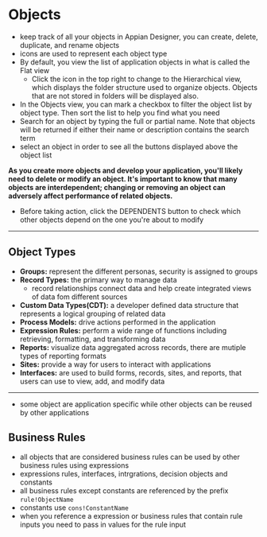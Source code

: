 # Objects
- keep track of all your objects in Appian Designer, you can create, delete, duplicate, and rename objects
- icons are used to represent each object type
- By default, you view the list of application objects in what is called the Flat view
    - Click the icon in the top right to change to the Hierarchical view, which displays the folder structure used to organize objects. Objects that are not stored in folders will be displayed also.
- In the Objects view, you can mark a checkbox to filter the object list by object type. Then sort the list to help you find what you need
- Search for an object by typing the full or partial name.  Note that objects will be returned if either their name or description contains the search term
- select an object in order to see all the buttons displayed above the object list

**As you create more objects and develop your application, you'll likely need to delete or modify an object. It's important to know that many objects are interdependent; changing or removing an object can adversely affect performance of related objects.**
- Before taking action, click the DEPENDENTS button to check which other objects depend on the one you're about to modify

__________________________________________

## Object Types
- **Groups:** represent the different personas, security is assigned to groups
- **Record Types:** the primary way to manage data
    - record relationships connect data and help create integrated views of data fom different sources
- **Custom Data Types(CDT):** a developer defined data structure that represents a logical grouping of related data
- **Process Models:** drive actions performed in the application
- **Expression Rules:** perform a wide range of functions including retrieving, formatting, and transforming data
- **Reports:** visualize data aggregated across records, there are mutiple types of reporting formats
- **Sites:** provide a way for users to interact with applications
- **Interfaces:** are used to build forms, records, sites, and reports, that users can use to view, add, and modify data 

__________________________________

- some object are application specific while other objects can be reused by other applications
## Business Rules
- all objects that are considered business rules can be used by other business rules using expressions
- expressions rules, interfaces, intrgrations, decision objects and constants
- all business rules except constants are referenced by the prefix `rule!ObjectName`
- constants use `cons!ConstantName`
- when you reference a expression or business rules that contain rule inputs you need to pass in values for the rule input

